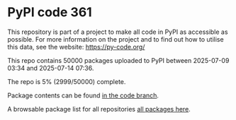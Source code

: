 # PyPI code 361

This repository is part of a project to make all code in PyPI as accessible as possible. For more information 
on the project and to find out how to utilise this data, see the website: https://py-code.org/

This repo contains 50000 packages uploaded to PyPI between 
2025-07-09 03:34 and 2025-07-14 07:36.

The repo is 5% (2999/50000) complete.

Package contents can be found [in the code branch](https://github.com/pypi-data/pypi-mirror-361/tree/code/packages).

A browsable package list for all repositories [all packages here](https://py-code.org/repositories/pypi-mirror-361).


